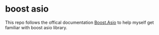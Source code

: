 # boost asio

This repo follows the offical documentation [Boost.Asio](https://www.boost.org/doc/libs/1_72_0/doc/html/boost_asio.html) to help myself get familiar with boost asio library.
